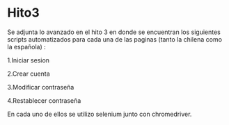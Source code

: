 # Hito3

Se adjunta lo avanzado en el hito 3 en donde se encuentran los siguientes scripts automatizados para cada una de las paginas (tanto la chilena como la española) :


1.Iniciar sesion

2.Crear cuenta

3.Modificar contraseña

4.Restablecer contraseña


En cada uno de ellos se utilizo selenium junto con chromedriver.
